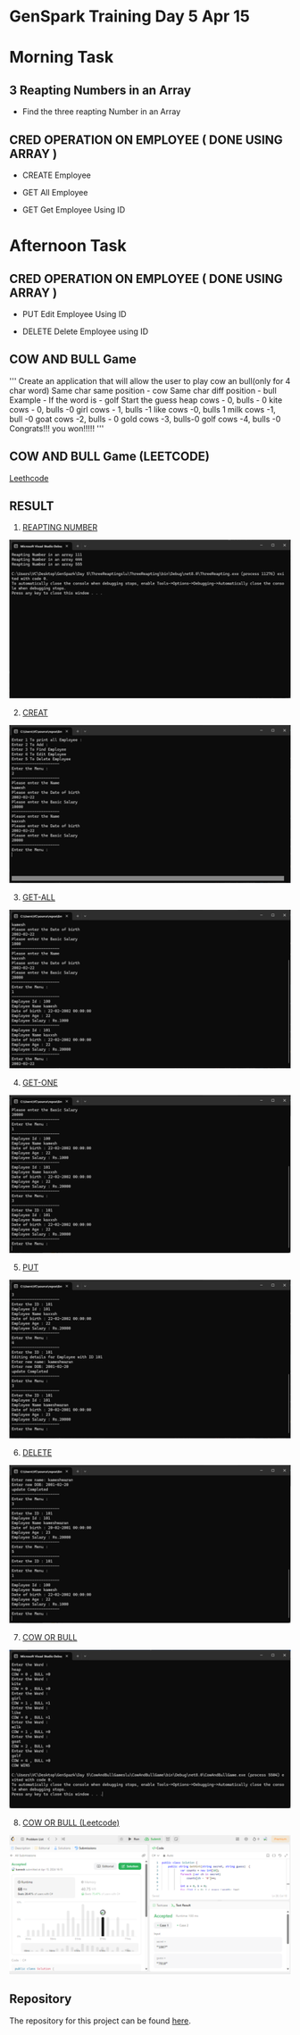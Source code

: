 # GenSpark Training Day 5 Apr 15

# Morning Task

## 3 Reapting Numbers in an Array 

- Find the three reapting Number in an Array

## CRED OPERATION ON EMPLOYEE ( DONE USING ARRAY )

- CREATE Employee

- GET All Employee

- GET Get Employee Using ID

# Afternoon Task 

## CRED OPERATION ON EMPLOYEE ( DONE USING ARRAY )

- PUT Edit Employee Using ID

- DELETE Delete Employee using ID

## COW AND BULL Game

'''
Create an application that will allow the user to play cow an bull(only for 4 char word)
Same char same position - cow
Same char diff position - bull
Example - If the word is - golf
Start the guess
heap
cows - 0, bulls - 0
kite
cows - 0, bulls -0
girl
cows - 1, bulls -1
like
cows -0, bulls 1
milk
cows -1, bull -0
goat
cows -2, bulls - 0
gold
cows -3, bulls-0
golf
cows -4, bulls -0
Congrats!!! you won!!!!!
'''

## COW AND BULL Game (LEETCODE)

[Leethcode](https://leetcode.com/problems/bulls-and-cows/description/)

## RESULT

1. [REAPTING NUMBER](https://github.com/kaxxsh/GenSpark/blob/main/Day%205/ThreeReaptingslu/ThreeReapting/Program.cs)

![REAPTING NUMBER](https://github.com/kaxxsh/GenSpark/blob/main/Results/Day%205/ReaptingNumber.png)

2. [CREAT](https://github.com/kaxxsh/GenSpark/blob/main/Day%205/EmployeeManagement/EmployeeManagement.Console/Program.cs)

![CREATE](https://github.com/kaxxsh/GenSpark/blob/main/Results/Day%205/CREATE.png)

3. [GET-ALL](https://github.com/kaxxsh/GenSpark/blob/main/Day%205/EmployeeManagement/EmployeeManagement.Console/Program.cs)

![GET-ALL](https://github.com/kaxxsh/GenSpark/blob/main/Results/Day%205/GETALL.png)

4. [GET-ONE](https://github.com/kaxxsh/GenSpark/blob/main/Day%205/EmployeeManagement/EmployeeManagement.Console/Program.cs)

![GET-ONE](https://github.com/kaxxsh/GenSpark/blob/main/Results/Day%205/FINDONE.png)

5. [PUT](https://github.com/kaxxsh/GenSpark/blob/main/Day%205/EmployeeManagement/EmployeeManagement.Console/Program.cs)

![PUT OR PATCH](https://github.com/kaxxsh/GenSpark/blob/main/Results/Day%205/PUT.png)

6. [DELETE](https://github.com/kaxxsh/GenSpark/blob/main/Day%205/EmployeeManagement/EmployeeManagement.Console/Program.cs)

![DELETE](https://github.com/kaxxsh/GenSpark/blob/main/Results/Day%205/DELETE.png)

7. [COW OR BULL](https://github.com/kaxxsh/GenSpark/blob/main/Day%205/CowAndBullGameslu/CowAndBullGame/Program.cs)

![COW-OR-BULL](https://github.com/kaxxsh/GenSpark/blob/main/Results/Day%205/cowandbull.png)

8. [COW OR BULL (Leetcode)](https://leetcode.com/problems/bulls-and-cows/description/)

![COW-OR-BULL](https://github.com/kaxxsh/GenSpark/blob/main/Results/Day%205/leetcode.png)

## Repository

The repository for this project can be found [here](https://github.com/gayat19/FSD09Apr2024).
